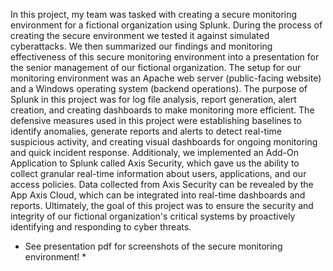 In this project, my team was tasked with creating a secure monitoring environment for a fictional organization using Splunk. During the process of creating the secure environment we tested it against simulated cyberattacks.
We then summarized our findings and monitoring effectiveness of this secure monitoring environment into a presentation for the senior management of our fictional organization.
The setup for our monitoring environment was an Apache web server (public-facing website) and a Windows operating system (backend operations).
The purpose of Splunk in this project was for log file analysis, report generation, alert creation, and creating dashboards to make monitoring more efficient.
The defensive measures used in this project were establishing baselines to identify anomalies, generate reports and alerts to detect real-time suspicious activity, and creating visual dashboards for ongoing monitoring and quick incident response.
Additionaly, we implemented an Add-On Application to Splunk called Axis Security, which gave us the ability to collect granular real-time information about users, applications, and our access policies.
Data collected from Axis Security can be revealed by the App Axis Cloud, which can be integrated into real-time dashboards and reports.
Ultimately, the goal of this project was to ensure the security and integrity of our fictional organization's critical systems by proactively identifying and responding to cyber threats.
* See presentation pdf for screenshots of the secure monitoring environment! *
